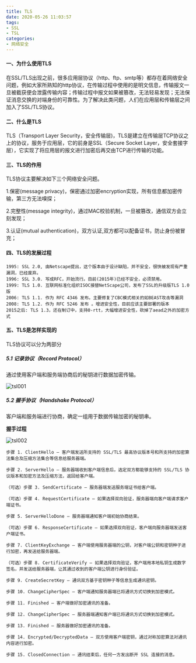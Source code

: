 ```yaml
---
title: TLS
date: 2020-05-26 11:03:57
tags:
- SSL
- TSL
categories:
- 网络安全
---
```

#### 一、为什么使用TLS
在SSL/TLS出现之前，很多应用层协议（http、ftp、smtp等）都存在着网络安全问题，例如大家所熟知的http协议，在传输过程中使用的是明文信息，传输报文一旦被截获便会泄露传输内容；传输过程中报文如果被篡改，无法轻易发现；无法保证消息交换的对端身份的可靠性。为了解决此类问题，人们在应用层和传输层之间加入了SSL/TLS协议。
<!--more-->
#### 二、什么是TLS
TLS（Transport Layer Security，安全传输层)，TLS是建立在传输层TCP协议之上的协议，服务于应用层，它的前身是SSL（Secure Socket Layer，安全套接字层），它实现了将应用层的报文进行加密后再交由TCP进行传输的功能。

#### 三、TLS的作用
TLS协议主要解决如下三个网络安全问题。

1.保密(message privacy)，保密通过加密encryption实现，所有信息都加密传输，第三方无法嗅探；

2.完整性(message integrity)，通过MAC校验机制，一旦被篡改，通信双方会立刻发现；

3.认证(mutual authentication)，双方认证,双方都可以配备证书，防止身份被冒充；

#### 四、TLS的发展过程
```
1995: SSL 2.0, 由Netscape提出，这个版本由于设计缺陷，并不安全，很快被发现有严重漏洞，已经废弃。
1996: SSL 3.0. 写成RFC，开始流行。目前(2015年)已经不安全，必须禁用。
1999: TLS 1.0. 互联网标准化组织ISOC接替NetScape公司，发布了SSL的升级版TLS 1.0版
2006: TLS 1.1. 作为 RFC 4346 发布。主要修复了CBC模式相关的如BEAST攻击等漏洞
2008: TLS 1.2. 作为 RFC 5246 发布 。增进安全性，目前应该主要部署的版本
2015之后: TLS 1.3，还在制订中，支持0-rtt，大幅增进安全性，砍掉了aead之外的加密方式
```

#### 五、TLS是怎样实现的
TLS协议可以分为两部分

##### 5.1 记录协议（Record Protocol）
通过使用客户端和服务端协商后的秘钥进行数据加密传输。

![tsl001](http://alivnram-test.oss-cn-beijing.aliyuncs.com/alivnblog/tsl001.jpg)

##### 5.2 握手协议（Handshake Protocol）
客户端和服务端进行协商，确定一组用于数据传输加密的秘钥串。

**握手过程**

![tsl002](http://alivnram-test.oss-cn-beijing.aliyuncs.com/alivnblog/tsl002.jpg)

```
步骤 1. ClientHello – 客户端发送所支持的 SSL/TLS 最高协议版本号和所支持的加密算法集合及压缩方法集合等信息给服务器端。

步骤 2. ServerHello – 服务器端收到客户端信息后，选定双方都能够支持的 SSL/TLS 协议版本和加密方法及压缩方法，返回给客户端。

（可选）步骤 3. SendCertificate – 服务器端发送服务端证书给客户端。

（可选）步骤 4. RequestCertificate – 如果选择双向验证，服务器端向客户端请求客户端证书。

步骤 5. ServerHelloDone – 服务器端通知客户端初始协商结束。

（可选）步骤 6. ResponseCertificate – 如果选择双向验证，客户端向服务器端发送客户端证书。

步骤 7. ClientKeyExchange – 客户端使用服务器端的公钥，对客户端公钥和密钥种子进行加密，再发送给服务器端。

（可选）步骤 8. CertificateVerify – 如果选择双向验证，客户端用本地私钥生成数字签名，并发送给服务器端，让其通过收到的客户端公钥进行身份验证。

步骤 9. CreateSecretKey – 通讯双方基于密钥种子等信息生成通讯密钥。

步骤 10. ChangeCipherSpec – 客户端通知服务器端已将通讯方式切换到加密模式。

步骤 11. Finished – 客户端做好加密通讯的准备。

步骤 12. ChangeCipherSpec – 服务器端通知客户端已将通讯方式切换到加密模式。

步骤 13. Finished – 服务器做好加密通讯的准备。

步骤 14. Encrypted/DecryptedData – 双方使用客户端密钥，通过对称加密算法对通讯内容进行加密。

步骤 15. ClosedConnection – 通讯结束后，任何一方发出断开 SSL 连接的消息。
```